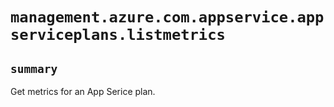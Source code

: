 # `management.azure.com.appservice.appserviceplans.listmetrics`

## `summary`
Get metrics for an App Serice plan.


